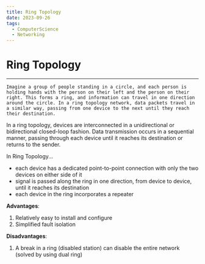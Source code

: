 ```yaml
---
title: Ring Topology
date: 2023-09-26
tags:
  - ComputerScience
  - Networking
---
```


# Ring Topology

---

```
Imagine a group of people standing in a circle, and each person is holding hands with the person on their left and the person on their right. This forms a ring, and information can travel in one direction around the circle. In a ring topology network, data packets travel in a similar way, passing from one device to the next until they reach their destination.
```

In a ring topology, devices are interconnected in a unidirectional or bidirectional closed-loop fashion. Data transmission occurs in a sequential manner, passing through each device until it reaches its destination or returns to the sender.

In Ring Topology...

- each device has a dedicated point-to-point connection with only the two devices on either side of it
- signal is passed along the ring in one direction, from device to device, until it reaches its destination
- each device in the ring incorporates a repeater

**Advantages**:

1. Relatively easy to install and configure
2. Simplified fault isolation

**Disadvantages**:

1. A break in a ring (disabled station) can disable the entire network (solved by using dual ring)
